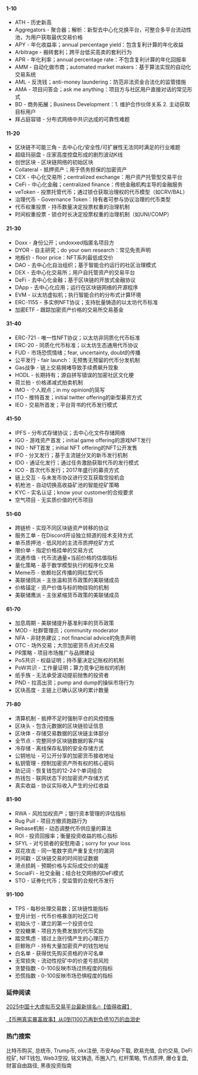 #### 1-10
- ATH - 历史新高
- Aggregators - 聚合器；解析：新型去中心化兑换平台，可整合多平台流动性池，为用户获取最优交易价格
- APY - 年化收益率；annual percentage yield：包含复利计算的年化收益
- Arbitrage - 搬砖套利；跨平台低买高卖的套利行为
- APR - 年化利率；annual percentage rate：不包含复利计算的年化回报率
- AMM - 自动化做市商；automated market makers：基于算法实现的自动化交易系统
- AML - 反洗钱；anti-money laundering：防范非法资金合法化的监管措施
- AMA - 项目问答会；ask me anything：项目方与社区用户直接对话的常见形式
- BD - 商务拓展；Business Development：1. 维护合作伙伴关系 2. 主动获取目标用户
- 拜占庭容错 - 分布式网络中共识达成的可靠性难题

#### 11-20
- 区块链不可能三角 - 去中心化/安全性/可扩展性无法同时满足的行业难题
- 超级玛丽盘 - 庄家高度控盘形成的剧烈波动K线
- 创世区块 - 区块链网络的初始区块
- Collateral - 抵押资产；用于债务担保的加密资产
- CEX - 中心化交易所；centralized exchange：用户资产托管型交易平台
- CeFi - 中心化金融；centralized finance：传统金融机构主导的金融服务
- veToken - 投票托管代币；通过锁仓获取治理权的代币模型（如CRV/BAL）
- 治理代币 - Governance Token：持有者可参与协议治理的代币类型
- 代币权重投票 - 持币数量决定投票权重的治理机制
- 时间权重投票 - 锁仓时长决定投票权重的治理机制（如UNI/COMP）

#### 21-30
- Doxx - 身份公开；undoxxed指匿名项目方
- DYOR - 自主研究；do your own research：常见免责声明
- 地板价 - floor price：NFT系列最低成交价
- DAO - 去中心化自治组织；基于智能合约运行的社区治理模式
- DEX - 去中心化交易所；用户自托管资产的交易平台
- DeFi - 去中心化金融；基于区块链的开放式金融协议
- DApp - 去中心化应用；运行在区块链网络的开源程序
- EVM - 以太坊虚拟机；执行智能合约的分布式计算环境
- ERC-1155 - 多实例NFT协议；支持批量铸造的以太坊代币标准
- 加密ETF - 跟踪加密资产价格的交易所交易基金

#### 31-40
- ERC-721 - 唯一性NFT协议；以太坊非同质化代币标准
- ERC-20 - 同质化代币标准；以太坊生态通用代币协议
- FUD - 市场恐慌情绪；fear, uncertainty, doubt的传播
- 公平发行 - fair launch：无预售无预留的代币分发机制
- Gas战争 - 链上交易拥堵导致手续费飙升现象
- HODL - 长期持有；源自拼写错误的加密社区文化梗
- 荷兰拍 - 价格递减式拍卖机制
- IMO - 个人观点；in my opinion的简写
- ITO - 推特首发；initial twitter offering的新型募资方式
- IEO - 交易所首发；平台背书的代币发行模式

#### 41-50
- IPFS - 分布式存储协议；去中心化文件存储网络
- IGO - 游戏资产首发；initial game offering的游戏NFT发行
- INO - NFT首发；initial NFT offering的NFT公开发售
- IFO - 分叉发行；基于主流链分叉的新币发行机制
- IDO - 通证化发行；通过任务激励获取代币的发行模式
- ICO - 首次代币发行；2017年盛行的募资方式
- 链上交互 - 与未发币协议进行交互获取空投机会
- 机枪池 - 自动切换高收益矿池的智能挖矿策略
- KYC - 实名认证；know your customer的合规要求
- 空气项目 - 无实质价值的代币项目

#### 51-60
- 跨链桥 - 实现不同区块链资产转移的协议
- 服务工单 - 在Discord开设独立频道的技术支持方式
- 单币质押池 - 低风险的主流币质押挖矿方式
- 限价单 - 指定价格挂单的交易方式
- 流通市值 - 代币流通量×当前价格的估值指标
- 量化策略 - 基于数学模型执行的程序化交易
- Meme币 - 依赖社区传播的网红型代币
- 美联储鸽派 - 主张温和货币政策的美联储成员
- 价格锚定 - 资产价值与标的物挂钩的机制
- 美联储鹰派 - 主张紧缩货币政策的美联储成员

#### 61-70
- 加息周期 - 美联储提升基准利率的货币政策
- MOD - 社群管理员；community moderator
- NFA - 非财务建议；not financial advice的免责声明
- OTC - 场外交易；大宗加密货币点对点交易
- PR策略 - 项目市场推广与品牌建设
- PoS共识 - 权益证明；持币量决定记账权的机制
- PoW共识 - 工作量证明；算力竞争记账权的机制
- 纸手族 - 无法承受波动提前抛售的投资者
- PND - 拉高出货；pump and dump的操纵市场行为
- 区块高度 - 主链上已确认区块的累计数量

#### 71-80
- 清算机制 - 抵押不足时强制平仓的风控措施
- 区块头 - 包含元数据的区块链验证信息
- 区块体 - 存储交易数据的区块链主体部分
- 全节点 - 完整同步区块链数据的客户端
- 冷存储 - 离线保存私钥的安全存储方式
- 公钥地址 - 可公开分享的加密货币接收地址
- 私钥管理 - 控制加密资产所有权的核心密码
- 助记词 - 恢复钱包的12-24个单词组合
- 热钱包 - 联网状态下的加密资产存储方式
- 真实收益 - 协议实际收入产生的分红收益

#### 81-90
- RWA - 风险加权资产；银行资本管理的评估指标
- Rug Pull - 项目方撤资跑路行为
- Rebase机制 - 动态调整代币供应量的算法
- ROI - 投资回报率；衡量投资收益的核心指标
- SFYL - 对亏损者的安慰用语；sorry for your loss
- 双花攻击 - 同一笔数字资产重复支付的漏洞
- 时间戳 - 区块链交易的时间验证数据
- 滑点损耗 - 预期价格与实际成交价的偏差
- SocialFi - 社交金融；结合社交网络的DeFi模式
- STO - 证券化代币；受监管的合规代币发行

#### 91-100
- TPS - 每秒处理交易数；区块链性能指标
- 登月计划 - 代币价格暴涨的社区口号
- 初始头寸 - 建立的第一个投资仓位
- 空投糖果 - 项目方免费发放的代币奖励
- 踏空焦虑 - 错过上涨行情产生的心理压力
- 巨鲸账户 - 持有大量加密资产的钱包地址
- 白名单 - 获得优先购买资格的许可名单
- 无常损失 - 流动性挖矿中的价差亏损风险
- 贪婪指数 - 0-100反映市场过热程度的指标
- 恐慌指数 - 0-100反映市场恐惧程度的指标

### 延伸阅读
[2025中国十大虚拟币交易平台最新排名🔥【值得收藏】](https://btc8848.com/top-10-exchanges/)

[【币圈真实暴富故事】从0到1100万再到负债10万的血泪史](https://heiyetouzi.xyz/biquanstory001/)

### 热门搜索
比特币购买, 总统币, Trump币, okx注册, 币安App下载, 欧易充值, 合约交易, DeFi挖矿, NFT钱包, Web3空投, 铭文铸造, 币圈入门, 杠杆策略, 节点质押, 爆仓复盘, 财富自由路径, 黑夜投资指南